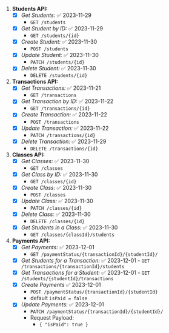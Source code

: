 1. **Students API:**
   - [x] *Get Students:* ✅ 2023-11-29
	   - `GET /students`
   - [x] *Get Student by ID:* ✅ 2023-11-29
	   - `GET /students/{id}`
   - [x] *Create Student:* ✅ 2023-11-30
	   - `POST /students`
   - [x] *Update Student:* ✅ 2023-11-30
	   - `PATCH /students/{id}`
   - [x] *Delete Student:* ✅ 2023-11-30
	   - `DELETE /students/{id}`

2. **Transactions API:**
   - [x] *Get Transactions:* ✅ 2023-11-21
	   - `GET /transactions`
   - [x] *Get Transaction by ID:* ✅ 2023-11-22
	   - `GET /transactions/{id}`
   - [x] *Create Transaction:* ✅ 2023-11-22
	   - `POST /transactions`
   - [x] *Update Transaction:* ✅ 2023-11-22
	   - `PATCH /transactions/{id}`
   - [x] *Delete Transaction:* ✅ 2023-11-29
	   - `DELETE /transactions/{id}`

3. **Classes API:**
   - [x] *Get Classes:* ✅ 2023-11-30
	   - `GET /classes`
   - [x] *Get Class by ID:* ✅ 2023-11-30
	   - `GET /classes/{id}`
   - [x] *Create Class:* ✅ 2023-11-30
	   - `POST /classes`
   - [x] *Update Class:* ✅ 2023-11-30
	   - `PATCH /classes/{id}`
   - [x] *Delete Class:* ✅ 2023-11-30
	   - `DELETE /classes/{id}`
   - [x] *Get Students in a Class:* ✅ 2023-11-30
	   - `GET /classes/{classId}/students`

4. **Payments API:**
   - [x] *Get Payments:* ✅ 2023-12-01
	   - `GET /paymentStatus/{transactionId}/{studentId}/`
	- [x] *Get Students for a Transaction:* ✅ 2023-12-01
	      - `GET /transactions/{transactionId}/students`
	- [x] *Get Transactions for a Student:* ✅ 2023-12-01
	      - `GET /students/{studentId}/transactions`
   - [x] *Create Payments* ✅ 2023-12-01
		-  `POST /paymentStatus/{transactionId}/{studentId}`
		- default `isPaid = false`
   - [x] *Update Payments:* ✅ 2023-12-01
	   - `PATCH /paymentStatus/{transactionId}/{studentId}/`
      - Request Payload:  
	      - `{ "isPaid": true }`

